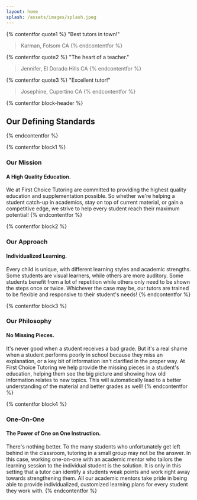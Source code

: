 ```yaml
---
layout: home
splash: /assets/images/splash.jpeg
---
```

{% contentfor quote1 %}
"Best tutors in town!"
> Karman, Folsom CA
{% endcontentfor %}

{% contentfor quote2 %}
"The heart of a teacher."
> Jennifer, El Dorado Hills CA
{% endcontentfor %}

{% contentfor quote3 %}
"Excellent tutor!"
> Josephine, Cupertino CA
{% endcontentfor %}

{% contentfor block-header %}
## Our Defining Standards ##
{% endcontentfor %}

{% contentfor block1 %}
### Our Mission ###
#### A High Quality Education. ####
We at First Choice Tutoring are committed to providing the highest quality education and supplementation possible. So whether we're helping a student catch-up in academics, stay on top of current material, or gain a competitive edge, we strive to help every student reach their maximum potential!
{% endcontentfor %}

{% contentfor block2 %}
### Our Approach ###
#### Individualized Learning. ####
Every child is unique, with different learning styles and academic strengths. Some students are visual learners, while others are more auditory. Some students benefit from a lot of repetition while others only need to be shown the steps once or twice. Whichever the case may be, our tutors are trained to be flexible and responsive to their student's needs!
{% endcontentfor %}

{% contentfor block3 %}
### Our Philosophy ###
#### No Missing Pieces. ####
It's never good when a student receives a bad grade. But it's a real shame when a student performs poorly in school because they miss an explanation, or a key bit of information isn't clarified in the proper way. At First Choice Tutoring we help provide the missing pieces in a student's education, helping them see the big picture and showing how old information relates to new topics. This will automatically lead to a better understanding of the material and better grades as well!
{% endcontentfor %}

{% contentfor block4 %}
### One-On-One ###
#### The Power of One on One Instruction. ####
There's nothing better. To the many students who unfortunately get left behind in the classroom, tutoring in a small group may not be the answer. In this case, working one-on-one with an academic mentor who tailors the learning session to the individual student is the solution. It is only in this setting that a tutor can identify a students weak points and work  right away towards strengthening them. All our academic mentors take pride in being able to provide individualized, customized learning plans for every student they work with.
{% endcontentfor %}
